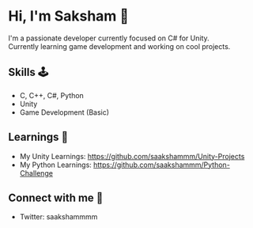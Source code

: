 # Hi, I'm Saksham 👋

I'm a passionate developer currently focused on C# for Unity.  
Currently learning game development and working on cool projects.  

## Skills 🕹️
- C, C++, C#, Python 
- Unity
- Game Development (Basic)

## Learnings 🌱
- My Unity Learnings: https://github.com/saakshammm/Unity-Projects
- My Python Learnings: https://github.com/saakshammm/Python-Challenge

## Connect with me 🤝
- Twitter: saakshammmm
